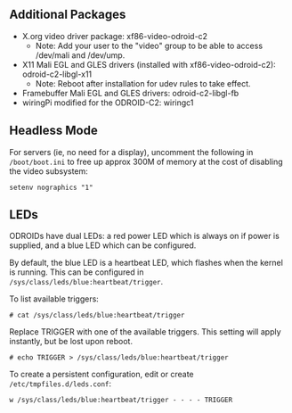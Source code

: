 ## Additional Packages

* X.org video driver package: xf86-video-odroid-c2
    * Note: Add your user to the "video" group to be able to access /dev/mali and /dev/ump.
* X11 Mali EGL and GLES drivers (installed with xf86-video-odroid-c2): odroid-c2-libgl-x11
    * Note: Reboot after installation for udev rules to take effect.
* Framebuffer Mali EGL and GLES drivers: odroid-c2-libgl-fb
* wiringPi modified for the ODROID-C2: wiringc1

## Headless Mode
For servers (ie, no need for a display), uncomment the following in
`/boot/boot.ini` to free up approx 300M of memory at the cost of disabling the
video subsystem:

    setenv nographics "1"

## LEDs
ODROIDs have dual LEDs: a red power LED which is always on if power is
supplied, and a blue LED which can be configured.

By default, the blue LED is a heartbeat LED, which flashes when the kernel is
running. This can be configured in `/sys/class/leds/blue:heartbeat/trigger`.

To list available triggers:

    # cat /sys/class/leds/blue:heartbeat/trigger

Replace TRIGGER with one of the available triggers. This setting will apply
instantly, but be lost upon reboot.

    # echo TRIGGER > /sys/class/leds/blue:heartbeat/trigger

To create a persistent configuration, edit or create
`/etc/tmpfiles.d/leds.conf`:

    w /sys/class/leds/blue:heartbeat/trigger - - - - TRIGGER

